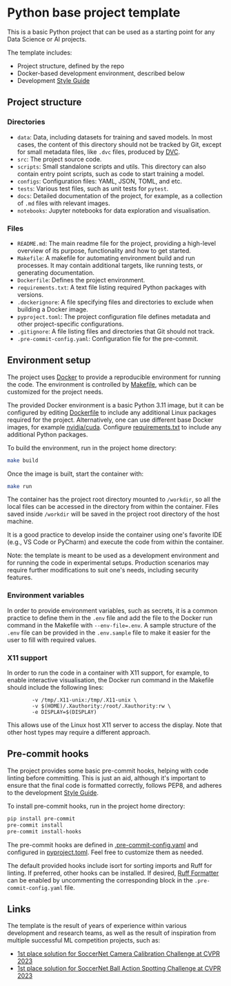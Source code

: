 # Python base project template

This is a basic Python project that can be used as a starting point for any
Data Science or AI projects.

The template includes:

- Project structure, defined by the repo
- Docker-based development environment, described below
- Development [Style Guide](GUIDE.md)

## Project structure

### Directories

* `data`: Data, including datasets for training and saved models. In most cases, the content of this directory should not be tracked by Git, except for small metadata files, like `.dvc` files, produced by [DVC](https://dvc.org/doc).
* `src`: The project source code.
* `scripts`: Small standalone scripts and utils. This directory can also contain entry point scripts, such as code to start training a model.
* `configs`: Configuration files: YAML, JSON, TOML, and etc.
* `tests`: Various test files, such as unit tests for `pytest`.
* `docs`: Detailed documentation of the project, for example, as a collection of `.md` files with relevant images.
* `notebooks`: Jupyter notebooks for data exploration and visualisation.

### Files

* `README.md`: The main readme file for the project, providing a high-level overview of its purpose, functionality and how to get started.
* `Makefile`: A makefile for automating environment build and run processes. It may contain additional targets, like running tests, or generating documentation.
* `Dockerfile`: Defines the project environment.
* `requirements.txt`: A text file listing required Python packages with versions.
* `.dockerignore`: A file specifying files and directories to exclude when building a Docker image.
* `pyproject.toml`: The project configuration file defines metadata and other project-specific configurations.
* `.gitignore`: A file listing files and directories that Git should not track.
* `.pre-commit-config.yaml`: Configuration file for the pre-commit.

## Environment setup

The project uses [Docker](https://docs.docker.com/) to provide a reproducible environment for running
the code. The environment is controlled by [Makefile](Makefile), which can be customized
for the project needs.

The provided Docker environment is a basic Python 3.11 image, but it can be
configured by editing [Dockerfile](Dockerfile) to include any additional Linux
packages required for the project. Alternatively, one can use different base
Docker images, for example [nvidia/cuda](https://hub.docker.com/r/nvidia/cuda/#!).
Configure [requirements.txt](requirements.txt) to include any additional Python
packages.

To build the environment, run in the project home directory:
```bash
make build
```

Once the image is built, start the container with:
```bash
make run
```

The container has the project root directory mounted to `/workdir`,
so all the local files can be accessed in the directory from within the container. Files saved
inside `/workdir` will be saved in the project root directory of the host machine.

It is a good practice to develop inside the container using one's favorite IDE
(e.g., VS Code or PyCharm) and execute the code from within the container.

Note: the template is meant to be used as a development environment and for
running the code in experimental setups. Production scenarios may require further modifications
to suit one's needs, including security features.

### Environment variables

In order to provide environment variables, such as secrets, it is a common practice to define them in the `.env` file and add the file to the Docker run command in the Makefile with `--env-file=.env`. A sample structure of the `.env` file can be provided in the `.env.sample` file to make it easier for the user to fill with required values.

### X11 support

In order to run the code in a container with X11 support, for example, to enable interactive visualisation, the Docker run command in the Makefile should include the following lines:

```
        -v /tmp/.X11-unix:/tmp/.X11-unix \
        -v $(HOME)/.Xauthority:/root/.Xauthority:rw \
        -e DISPLAY=$(DISPLAY)
```

This allows use of the Linux host X11 server to access the display. Note that other host types may require a different approach.

## Pre-commit hooks

The project provides some basic pre-commit hooks, helping with code linting before committing. This is just an aid, although it's important to ensure that the final code is formatted correctly, follows PEP8, and adheres to the development [Style Guide](GUIDE.md).

To install pre-commit hooks, run in the project home directory:
```bash
pip install pre-commit
pre-commit install
pre-commit install-hooks
```

The pre-commit hooks are defined in [.pre-commit-config.yaml](.pre-commit-config.yaml) and configured in [pyproject.toml](pyproject.toml). Feel free to customize them as needed.

The default provided hooks include isort for sorting imports and Ruff for linting. If preferred, other hooks can be installed. If desired, [Ruff Formatter](https://docs.astral.sh/ruff/formatter/) can be enabled by uncommenting the corresponding block in the `.pre-commit-config.yaml` file.

## Links

The template is the result of years of experience within various development and research teams, as well as the result of inspiration from multiple successful ML competition projects, such as:
* [1st place solution for SoccerNet Camera Calibration Challenge at CVPR 2023](https://github.com/NikolasEnt/soccernet-calibration-sportlight)
* [1st place solution for SoccerNet Ball Action Spotting Challenge at CVPR 2023](https://github.com/lRomul/ball-action-spotting)
